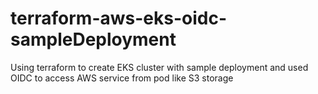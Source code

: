# terraform-aws-eks-oidc-sampleDeployment
Using terraform to create EKS cluster with sample deployment and used OIDC to access AWS service from pod like S3 storage
